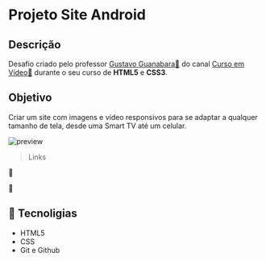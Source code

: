 # Projeto Site Android

## Descrição

Desafio criado pelo professor [Gustavo Guanabara🔗](https://github.com/gustavoguanabara) do canal [Curso em Vídeo🔗](https://www.youtube.com/c/CursoemV%C3%ADdeo) durante o seu curso de **HTML5** e **CSS3**.

## Objetivo

Criar um site com imagens e vídeo responsivos para se adaptar a qualquer tamanho de tela, desde uma Smart TV até um celular.

![preview](./.github/gif1.gif)

>Links

🔗

🔗

## 🔧 Tecnoligias

- HTML5
- CSS
- Git e Github

 
